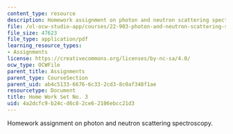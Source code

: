 ```yaml
---
content_type: resource
description: Homework assignment on photon and neutron scattering spectroscopy.
file: /ol-ocw-studio-app/courses/22-903-photon-and-neutron-scattering-spectroscopy-and-its-applications-in-condensed-matter-spring-2005/4a2dcfc9b24cd6c82ce62106ebcc21d3_22_903_hw_3_051.pdf
file_size: 47623
file_type: application/pdf
learning_resource_types:
- Assignments
license: https://creativecommons.org/licenses/by-nc-sa/4.0/
ocw_type: OCWFile
parent_title: Assignments
parent_type: CourseSection
parent_uid: ab4c5133-6676-6c33-2cd3-8c0af348f1ae
resourcetype: Document
title: Home Work Set No. 3
uid: 4a2dcfc9-b24c-d6c8-2ce6-2106ebcc21d3
---
```

Homework assignment on photon and neutron scattering spectroscopy.